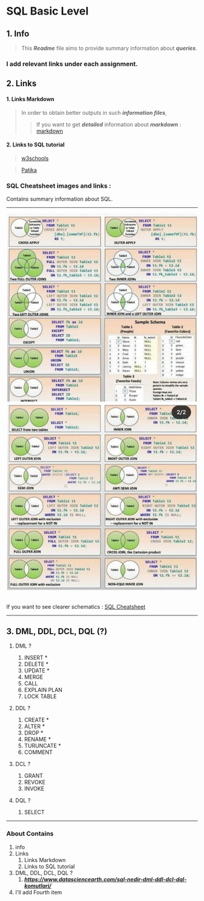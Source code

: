 # SQL Basic Level
## 1. Info
>This ***Readme*** file aims to provide summary information about ***queries***.
### I add relevant links under each assignment.

## 2. Links
#### 1. Links Markdown
>In order to obtain better outputs in such ***information files***,
>>If you want to get ***detailed*** information about ***markdown*** : [markdown](https://www.markdownguide.org/cheat-sheet/) 
#### 2. Links to SQL tutorial

> [w3schools](https://www.w3schools.com/sql/)

> [Patika](https://app.patika.dev/courses/sql)

### SQL Cheatsheet images and links :

Contains summary information about SQL. 
<hr>
<p align="center">
  <img src="Screenshot_1.jpg" width="500" title="hover text">
  <img src="Screenshot_2.jpg" width="500" alt="accessibility text">
</p>
<br>
  If you want to see clearer schematics :
  <a href="https://learnsql.com/blog/sql-basics-cheat-sheet/" target="_blank">SQL Cheatsheet</a>
<hr>

## 3. DML, DDL, DCL, DQL (?)
  1. DML ?
     1. INSERT  *
     2. DELETE  *
     3. UPDATE  *
     4. MERGE
     5. CALL
     6. EXPLAIN PLAN  
     7. LOCK TABLE 
  3. DDL ?
     1. CREATE *
     2. ALTER *
     3. DROP *
     4. RENAME *
     5. TURUNCATE *
     6. COMMENT
  5. DCL ?
     1. GRANT
     2. REVOKE
     3. INVOKE
   
  7. DQL ?
     1. SELECT
    
----
      
### About Contains
1. info
2. Links
   1. Links Markdown
   2. Links to SQL tutorial  
4. DML, DDL, DCL, DQL ? 
    1. ***https://www.datasciencearth.com/sql-nedir-dml-ddl-dcl-dql-komutlari/***
6. I'll add Fourth item 



